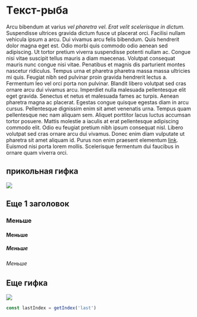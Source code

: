 # Tекст-рыба

Arcu bibendum at varius *vel pharetra vel. Erat velit scelerisque in dictum.* Suspendisse ultrices gravida dictum fusce ut placerat orci. Facilisi nullam vehicula ipsum a arcu. Dui vivamus arcu felis bibendum. Quis hendrerit dolor magna eget est. Odio morbi quis commodo odio aenean sed adipiscing. 
Ut tortor pretium viverra suspendisse potenti nullam ac. Congue nisi vitae suscipit tellus mauris a diam maecenas. Volutpat consequat mauris nunc congue nisi vitae. Penatibus et magnis dis parturient montes nascetur ridiculus. Tempus urna et pharetra pharetra massa massa ultricies mi quis. Feugiat nibh sed pulvinar proin gravida hendrerit lectus a. Fermentum leo vel orci porta non pulvinar. Blandit libero volutpat sed cras ornare arcu dui vivamus arcu. Imperdiet nulla malesuada pellentesque elit eget gravida. Senectus et netus et malesuada fames ac turpis. Aenean pharetra magna ac placerat.
Egestas congue quisque egestas diam in arcu cursus. Pellentesque dignissim enim sit amet venenatis urna. Tempus quam pellentesque nec nam aliquam sem. Aliquet porttitor lacus luctus accumsan tortor posuere. Mattis molestie a iaculis at erat pellentesque adipiscing commodo elit. Odio eu feugiat pretium nibh ipsum consequat nisl. Libero volutpat sed cras ornare arcu dui vivamus. Donec enim diam vulputate ut pharetra sit amet aliquam id. Purus non enim praesent elementum [link](https://loremipsum.io/ru/generator). Euismod nisi porta lorem mollis. Scelerisque fermentum dui faucibus in ornare quam viverra orci.

## прикольная гифка

![](https://c.tenor.com/rCChRXMUdvsAAAAM/моргенштерн-клоун.gif)

## Еще 1 заголовок
### Меньше
#### Меньше
##### Меньше
###### Меньше

## Еще гифка

![](https://c.tenor.com/pu-v_CVlOKwAAAAM/morgenshtern-head.gif)

```js
const lastIndex = getIndex('last')
```

